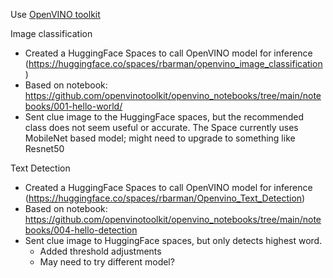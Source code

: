 Use [OpenVINO toolkit](https://github.com/openvinotoolkit)

Image classification
- Created a HuggingFace Spaces to call OpenVINO model for inference (https://huggingface.co/spaces/rbarman/openvino_image_classification)
- Based on notebook: https://github.com/openvinotoolkit/openvino_notebooks/tree/main/notebooks/001-hello-world/
- Sent clue image to the HuggingFace spaces, but the recommended class does not seem useful or accurate. The Space currently uses MobileNet based model; might need to upgrade to something like Resnet50


Text Detection
- Created a HuggingFace Spaces to call OpenVINO model for inference (https://huggingface.co/spaces/rbarman/Openvino_Text_Detection)
- Based on notebook: https://github.com/openvinotoolkit/openvino_notebooks/tree/main/notebooks/004-hello-detection
- Sent clue image to HuggingFace spaces, but only detects highest word.
	- Added threshold adjustments
	- May need to try different model?